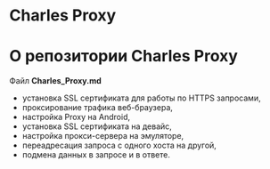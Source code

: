 # Charles Proxy
О репозитории Charles Proxy
========
Файл **Charles_Proxy.md** 
- установка SSL сертификата для работы по HTTPS запросами, 
- проксирование трафика веб-браузера, 
- настройка Proxy на Android, 
- установка SSL сертификата на девайс, 
- настройка прокси-сервера на эмуляторе, 
- переадресация запроса с одного хоста на другой, 
- подмена данных в запросе и в ответе.
